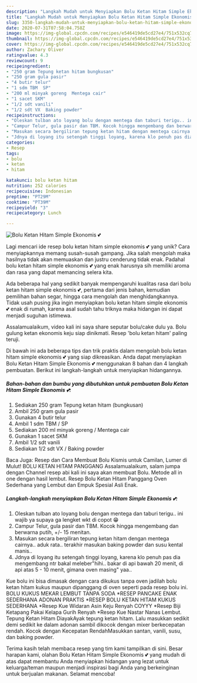 ```yaml
---
description: "Langkah Mudah untuk Menyiapkan Bolu Ketan Hitam Simple Ekonomis 💕 Anti Gagal"
title: "Langkah Mudah untuk Menyiapkan Bolu Ketan Hitam Simple Ekonomis 💕 Anti Gagal"
slug: 3350-langkah-mudah-untuk-menyiapkan-bolu-ketan-hitam-simple-ekonomis-anti-gagal
date: 2020-07-31T07:58:04.758Z
image: https://img-global.cpcdn.com/recipes/e546419de5cd27e4/751x532cq70/bolu-ketan-hitam-simple-ekonomis-💕-foto-resep-utama.jpg
thumbnail: https://img-global.cpcdn.com/recipes/e546419de5cd27e4/751x532cq70/bolu-ketan-hitam-simple-ekonomis-💕-foto-resep-utama.jpg
cover: https://img-global.cpcdn.com/recipes/e546419de5cd27e4/751x532cq70/bolu-ketan-hitam-simple-ekonomis-💕-foto-resep-utama.jpg
author: Zachary Oliver
ratingvalue: 4.3
reviewcount: 9
recipeingredient:
- "250 gram Tepung ketan hitam bungkusan"
- "250 gram gula pasir"
- "4 butir telur"
- "1 sdm TBM  SP"
- "200 ml minyak goreng  Mentega cair"
- "1 sacet SKM"
- "1/2 sdt vanili"
- "1/2 sdt VX  Baking powder"
recipeinstructions:
- "Oleskan tulban ato loyang bolu dengan mentega dan taburi terigu.. ini wajib ya supaya ga lengket wkt di copot 😁"
- "Campur Telur, gula pasir dan TBM. Kocok hingga mengembang dan berwarna putih, +/- 15 menitan."
- "Masukan secara bergiliran tepung ketan hitam dengan mentega cairnya.. aduk rata.. terakhir masukan baking powder dan susu kental manis.."
- "Jdnya di loyang itu setengah tinggi loyang, karena klo penuh pas dia mengembang ntr bakal meleber&#34;hihi.. bakar di api bawah 20 menit, di api atas 5 - 10 menit, gimana oven masing&#34; yaa.."
categories:
- Resep
tags:
- bolu
- ketan
- hitam

katakunci: bolu ketan hitam 
nutrition: 252 calories
recipecuisine: Indonesian
preptime: "PT29M"
cooktime: "PT39M"
recipeyield: "3"
recipecategory: Lunch

---
```



![Bolu Ketan Hitam Simple Ekonomis 💕](https://img-global.cpcdn.com/recipes/e546419de5cd27e4/751x532cq70/bolu-ketan-hitam-simple-ekonomis-💕-foto-resep-utama.jpg)

Lagi mencari ide resep bolu ketan hitam simple ekonomis 💕 yang unik? Cara menyiapkannya memang susah-susah gampang. Jika salah mengolah maka hasilnya tidak akan memuaskan dan justru cenderung tidak enak. Padahal bolu ketan hitam simple ekonomis 💕 yang enak harusnya sih memiliki aroma dan rasa yang dapat memancing selera kita.

Ada beberapa hal yang sedikit banyak mempengaruhi kualitas rasa dari bolu ketan hitam simple ekonomis 💕, pertama dari jenis bahan, kemudian pemilihan bahan segar, hingga cara mengolah dan menghidangkannya. Tidak usah pusing jika ingin menyiapkan bolu ketan hitam simple ekonomis 💕 enak di rumah, karena asal sudah tahu triknya maka hidangan ini dapat menjadi suguhan istimewa.

Assalamualaikum, video kali ini saya share seputar bolu/cake dulu ya. Bolu gulung ketan ekonomis keju siap dinikmati. Resep &#39;bolu ketan hitam&#39; paling teruji.


Di bawah ini ada beberapa tips dan trik praktis dalam mengolah bolu ketan hitam simple ekonomis 💕 yang siap dikreasikan. Anda dapat menyiapkan Bolu Ketan Hitam Simple Ekonomis 💕 menggunakan 8 bahan dan 4 langkah pembuatan. Berikut ini langkah-langkah untuk menyiapkan hidangannya.

<!--inarticleads1-->

##### Bahan-bahan dan bumbu yang dibutuhkan untuk pembuatan Bolu Ketan Hitam Simple Ekonomis 💕:

1. Sediakan 250 gram Tepung ketan hitam (bungkusan)
1. Ambil 250 gram gula pasir
1. Gunakan 4 butir telur
1. Ambil 1 sdm TBM / SP
1. Sediakan 200 ml minyak goreng / Mentega cair
1. Gunakan 1 sacet SKM
1. Ambil 1/2 sdt vanili
1. Sediakan 1/2 sdt VX / Baking powder


Baca Juga: Resep dan Cara Membuat Bolu Kismis untuk Camilan, Lumer di Mulut! BOLU KETAN HITAM PANGGANG Assalamualaikum, salam jumpa dengan Channel resep abi kali ini saya akan membuat Bolu. Metode all in one dengan hasil lembut. Resep Bolu Ketan Hitam Panggang Oven Sederhana yang Lembut dan Empuk Spesial Asli Enak. 

<!--inarticleads2-->

##### Langkah-langkah menyiapkan Bolu Ketan Hitam Simple Ekonomis 💕:

1. Oleskan tulban ato loyang bolu dengan mentega dan taburi terigu.. ini wajib ya supaya ga lengket wkt di copot 😁
1. Campur Telur, gula pasir dan TBM. Kocok hingga mengembang dan berwarna putih, +/- 15 menitan.
1. Masukan secara bergiliran tepung ketan hitam dengan mentega cairnya.. aduk rata.. terakhir masukan baking powder dan susu kental manis..
1. Jdnya di loyang itu setengah tinggi loyang, karena klo penuh pas dia mengembang ntr bakal meleber&#34;hihi.. bakar di api bawah 20 menit, di api atas 5 - 10 menit, gimana oven masing&#34; yaa..


Kue bolu ini bisa dimasak dengan cara dikukus tanpa oven jadilah bolu ketan hitam kukus maupun dipanggang di oven seperti pada resep bolu ini. BOLU KUKUS MEKAR LEMBUT TANPA SODA *RESEP PANCAKE ENAK SEDERHANA ADONAN PRAKTIS *RESEP BOLU KETAN HITAM KUKUS SEDERHANA *Resep Kue Widaran Asin Keju Renyah COYYY *Resep Biji Ketapang Pakai Kelapa Gurih Renyah *Resep Kue Nastar Nanas Lembut. Tepung Ketan Hitam DiayakAyak tepung ketan hitam. Lalu masukkan sedikit demi sedikit ke dalam adonan sambil dikocok dengan mixer berkecepatan rendah. Kocok dengan Kecepatan RendahMasukkan santan, vanili, susu, dan baking powder. 

Terima kasih telah membaca resep yang tim kami tampilkan di sini. Besar harapan kami, olahan Bolu Ketan Hitam Simple Ekonomis 💕 yang mudah di atas dapat membantu Anda menyiapkan hidangan yang lezat untuk keluarga/teman maupun menjadi inspirasi bagi Anda yang berkeinginan untuk berjualan makanan. Selamat mencoba!
